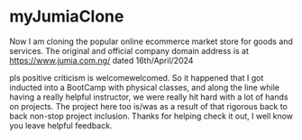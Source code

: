 # myJumiaClone
Now I am cloning the popular online ecommerce market store for goods and services. The original and official company domain address is at https://www.jumia.com.ng/       dated 16th/April/2024

pls positive criticism is welcomewelcomed.
So it happened that I got inducted into a BootCamp with physical classes, and along the line while having a really helpful instructor, we were really hit hard with a lot of hands on projects. The project here too is/was as a result of that rigorous back to back non-stop project inclusion.
Thanks for helping check it out, I well know you leave helpful feedback.
